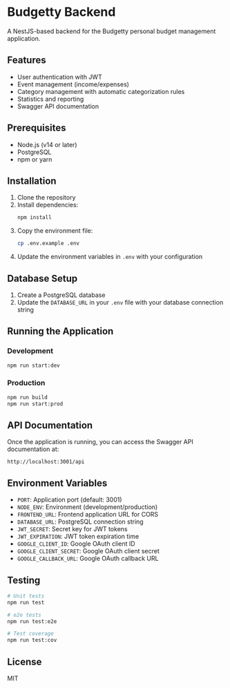 # Budgetty Backend

A NestJS-based backend for the Budgetty personal budget management application.

## Features

- User authentication with JWT
- Event management (income/expenses)
- Category management with automatic categorization rules
- Statistics and reporting
- Swagger API documentation

## Prerequisites

- Node.js (v14 or later)
- PostgreSQL
- npm or yarn

## Installation

1. Clone the repository
2. Install dependencies:
   ```bash
   npm install
   ```
3. Copy the environment file:
   ```bash
   cp .env.example .env
   ```
4. Update the environment variables in `.env` with your configuration

## Database Setup

1. Create a PostgreSQL database
2. Update the `DATABASE_URL` in your `.env` file with your database connection string

## Running the Application

### Development

```bash
npm run start:dev
```

### Production

```bash
npm run build
npm run start:prod
```

## API Documentation

Once the application is running, you can access the Swagger API documentation at:
```
http://localhost:3001/api
```

## Environment Variables

- `PORT`: Application port (default: 3001)
- `NODE_ENV`: Environment (development/production)
- `FRONTEND_URL`: Frontend application URL for CORS
- `DATABASE_URL`: PostgreSQL connection string
- `JWT_SECRET`: Secret key for JWT tokens
- `JWT_EXPIRATION`: JWT token expiration time
- `GOOGLE_CLIENT_ID`: Google OAuth client ID
- `GOOGLE_CLIENT_SECRET`: Google OAuth client secret
- `GOOGLE_CALLBACK_URL`: Google OAuth callback URL

## Testing

```bash
# Unit tests
npm run test

# e2e tests
npm run test:e2e

# Test coverage
npm run test:cov
```

## License

MIT 